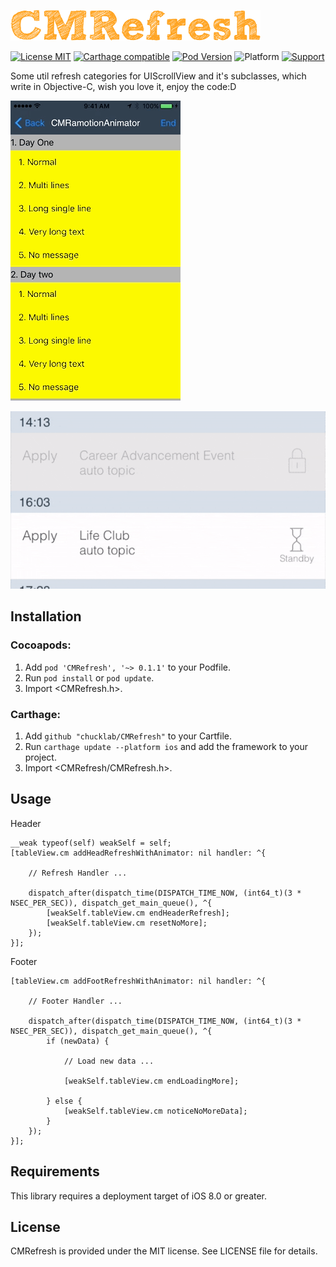 <p align="left" >
  <img src="logo.png" alt="CMRefresh" title="CMRefresh" width = "400">
</p>

[![License MIT](https://img.shields.io/badge/license-MIT-green.svg?style=flat)](https://raw.githubusercontent.com/chucklab/CMRefresh/master/LICENSE)
[![Carthage compatible](https://img.shields.io/badge/Carthage-compatible-4BC51D.svg?style=flat)](https://github.com/Carthage/Carthage)
[![Pod Version](https://img.shields.io/cocoapods/v/CMRefresh.svg?style=flat)](https://cocoapods.org/pods/CMRefresh)
![Platform](https://img.shields.io/badge/platform-iOS-red.svg)
[![Support](https://img.shields.io/badge/support-iOS%208%2B%20-blue.svg?style=flat)](https://www.apple.com/nl/ios/)


Some util refresh categories for UIScrollView and it's subclasses, which write in Objective-C, wish you love it, enjoy the code:D

![CMRefreshDemo_1-w100](Screenshots/CMRefreshDemo_1.gif)

![CMRefresh_EFLogo-w100](Screenshots/CMRefresh_EFLogo.gif)


## Installation
### Cocoapods:

1. Add `pod 'CMRefresh', '~> 0.1.1'` to your Podfile.
2. Run `pod install` or `pod update`.
3. Import \<CMRefresh.h\>.

### Carthage:

1. Add `github "chucklab/CMRefresh"` to your Cartfile.
2. Run `carthage update --platform ios` and add the framework to your project.
3. Import \<CMRefresh/CMRefresh.h\>.

## Usage

Header

```objc
__weak typeof(self) weakSelf = self;
[tableView.cm addHeadRefreshWithAnimator: nil handler: ^{

    // Refresh Handler ...

    dispatch_after(dispatch_time(DISPATCH_TIME_NOW, (int64_t)(3 * NSEC_PER_SEC)), dispatch_get_main_queue(), ^{
        [weakSelf.tableView.cm endHeaderRefresh];
        [weakSelf.tableView.cm resetNoMore];
    });
}];
```

Footer

```objc
[tableView.cm addFootRefreshWithAnimator: nil handler: ^{
    
    // Footer Handler ...
    
    dispatch_after(dispatch_time(DISPATCH_TIME_NOW, (int64_t)(3 * NSEC_PER_SEC)), dispatch_get_main_queue(), ^{
        if (newData) {
            
            // Load new data ...
            
            [weakSelf.tableView.cm endLoadingMore];
            
        } else {
            [weakSelf.tableView.cm noticeNoMoreData];
        }
    });
}];
```

## Requirements
This library requires a deployment target of iOS 8.0 or greater.

## License
CMRefresh is provided under the MIT license. See LICENSE file for details.

